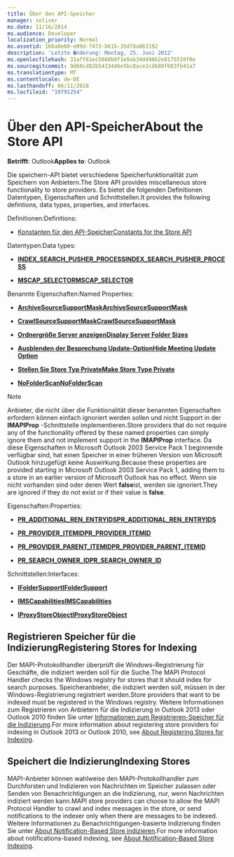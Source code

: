 ```yaml
---
title: Über den API-Speicher
manager: soliver
ms.date: 11/16/2014
ms.audience: Developer
localization_priority: Normal
ms.assetid: 166a8e60-e09d-7473-b61b-35d78a863192
description: 'Letzte �nderung: Montag, 25. Juni 2012'
ms.openlocfilehash: 31aff61ec5868b0f1e9ab34d498b2e8175519f0e
ms.sourcegitcommit: 9d60cd82b5413446e5bc8ace2cd689f683fb41a7
ms.translationtype: MT
ms.contentlocale: de-DE
ms.lasthandoff: 06/11/2018
ms.locfileid: "19791254"
---
```

# <a name="about-the-store-api"></a><span data-ttu-id="1519c-103">Über den API-Speicher</span><span class="sxs-lookup"><span data-stu-id="1519c-103">About the Store API</span></span>

  
  
<span data-ttu-id="1519c-104">**Betrifft**: Outlook</span><span class="sxs-lookup"><span data-stu-id="1519c-104">**Applies to**: Outlook</span></span> 
  
<span data-ttu-id="1519c-105">Die speichern-API bietet verschiedene Speicherfunktionalität zum Speichern von Anbietern.</span><span class="sxs-lookup"><span data-stu-id="1519c-105">The Store API provides miscellaneous store functionality to store providers.</span></span> <span data-ttu-id="1519c-106">Es bietet die folgenden Definitionen Datentypen, Eigenschaften und Schnittstellen.</span><span class="sxs-lookup"><span data-stu-id="1519c-106">It provides the following defintions, data types, properties, and interfaces.</span></span>
  
<span data-ttu-id="1519c-107">Definitionen:</span><span class="sxs-lookup"><span data-stu-id="1519c-107">Definitions:</span></span>
  
- [<span data-ttu-id="1519c-108">Konstanten für den API-Speicher</span><span class="sxs-lookup"><span data-stu-id="1519c-108">Constants for the Store API</span></span>](mapi-constants.md)
    
<span data-ttu-id="1519c-109">Datentypen:</span><span class="sxs-lookup"><span data-stu-id="1519c-109">Data types:</span></span>
  
- <span data-ttu-id="1519c-110">**[INDEX_SEARCH_PUSHER_PROCESS](index_search_pusher_process.md)**</span><span class="sxs-lookup"><span data-stu-id="1519c-110">**[INDEX_SEARCH_PUSHER_PROCESS](index_search_pusher_process.md)**</span></span>
    
- <span data-ttu-id="1519c-111">**[MSCAP_SELECTOR](mscap_selector.md)**</span><span class="sxs-lookup"><span data-stu-id="1519c-111">**[MSCAP_SELECTOR](mscap_selector.md)**</span></span>
    
<span data-ttu-id="1519c-112">Benannte Eigenschaften:</span><span class="sxs-lookup"><span data-stu-id="1519c-112">Named Properties:</span></span>
  
- <span data-ttu-id="1519c-113">**[ArchiveSourceSupportMask](archivesourcesupportmask.md)**</span><span class="sxs-lookup"><span data-stu-id="1519c-113">**[ArchiveSourceSupportMask](archivesourcesupportmask.md)**</span></span>
    
- <span data-ttu-id="1519c-114">**[CrawlSourceSupportMask](crawlsourcesupportmask.md)**</span><span class="sxs-lookup"><span data-stu-id="1519c-114">**[CrawlSourceSupportMask](crawlsourcesupportmask.md)**</span></span>
    
- <span data-ttu-id="1519c-115">**[Ordnergröße Server anzeigen](display-server-folder-sizes-property.md)**</span><span class="sxs-lookup"><span data-stu-id="1519c-115">**[Display Server Folder Sizes](display-server-folder-sizes-property.md)**</span></span>
    
- <span data-ttu-id="1519c-116">**[Ausblenden der Besprechung Update-Option](hide-meeting-update-option-property.md)**</span><span class="sxs-lookup"><span data-stu-id="1519c-116">**[Hide Meeting Update Option](hide-meeting-update-option-property.md)**</span></span>
    
- <span data-ttu-id="1519c-117">**[Stellen Sie Store Typ Private](make-store-type-private-property.md)**</span><span class="sxs-lookup"><span data-stu-id="1519c-117">**[Make Store Type Private](make-store-type-private-property.md)**</span></span>
    
- <span data-ttu-id="1519c-118">**[NoFolderScan](nofolderscan.md)**</span><span class="sxs-lookup"><span data-stu-id="1519c-118">**[NoFolderScan](nofolderscan.md)**</span></span>
    
> [!NOTE]
> <span data-ttu-id="1519c-119">Anbieter, die nicht über die Funktionalität dieser benannten Eigenschaften erfordern können einfach ignoriert werden sollen und nicht Support in der **IMAPIProp** -Schnittstelle implementieren.</span><span class="sxs-lookup"><span data-stu-id="1519c-119">Store providers that do not require any of the functionality offered by these named properties can simply ignore them and not implement support in the **IMAPIProp** interface.</span></span> <span data-ttu-id="1519c-120">Da diese Eigenschaften in Microsoft Outlook 2003 Service Pack 1 beginnende verfügbar sind, hat einen Speicher in einer früheren Version von Microsoft Outlook hinzugefügt keine Auswirkung.</span><span class="sxs-lookup"><span data-stu-id="1519c-120">Because these properties are provided starting in Microsoft Outlook 2003 Service Pack 1, adding them to a store in an earlier version of Microsoft Outlook has no effect.</span></span> <span data-ttu-id="1519c-121">Wenn sie nicht vorhanden sind oder deren Wert **false**ist, werden sie ignoriert.</span><span class="sxs-lookup"><span data-stu-id="1519c-121">They are ignored if they do not exist or if their value is **false**.</span></span> 
  
<span data-ttu-id="1519c-122">Eigenschaften:</span><span class="sxs-lookup"><span data-stu-id="1519c-122">Properties:</span></span>
  
- <span data-ttu-id="1519c-123">**[PR_ADDITIONAL_REN_ENTRYIDS](pidtagadditionalrenentryids-canonical-property.md)**</span><span class="sxs-lookup"><span data-stu-id="1519c-123">**[PR_ADDITIONAL_REN_ENTRYIDS](pidtagadditionalrenentryids-canonical-property.md)**</span></span>
    
- <span data-ttu-id="1519c-124">**[PR_PROVIDER_ITEMID](pidtagprovideritemid-canonical-property.md)**</span><span class="sxs-lookup"><span data-stu-id="1519c-124">**[PR_PROVIDER_ITEMID](pidtagprovideritemid-canonical-property.md)**</span></span>
    
- <span data-ttu-id="1519c-125">**[PR_PROVIDER_PARENT_ITEMID](pidtagproviderparentitemid-canonical-property.md)**</span><span class="sxs-lookup"><span data-stu-id="1519c-125">**[PR_PROVIDER_PARENT_ITEMID](pidtagproviderparentitemid-canonical-property.md)**</span></span>
    
- <span data-ttu-id="1519c-126">**[PR_SEARCH_OWNER_ID](pidtagsearchownerid-canonical-property.md)**</span><span class="sxs-lookup"><span data-stu-id="1519c-126">**[PR_SEARCH_OWNER_ID](pidtagsearchownerid-canonical-property.md)**</span></span>
    
<span data-ttu-id="1519c-127">Schnittstellen:</span><span class="sxs-lookup"><span data-stu-id="1519c-127">Interfaces:</span></span>
  
- <span data-ttu-id="1519c-128">**[IFolderSupport](ifoldersupportiunknown.md)**</span><span class="sxs-lookup"><span data-stu-id="1519c-128">**[IFolderSupport](ifoldersupportiunknown.md)**</span></span>
    
- <span data-ttu-id="1519c-129">**[IMSCapabilities](imscapabilitiesiunknown.md)**</span><span class="sxs-lookup"><span data-stu-id="1519c-129">**[IMSCapabilities](imscapabilitiesiunknown.md)**</span></span>
    
- <span data-ttu-id="1519c-130">**[IProxyStoreObject](iproxystoreobject.md)**</span><span class="sxs-lookup"><span data-stu-id="1519c-130">**[IProxyStoreObject](iproxystoreobject.md)**</span></span>
    
## <a name="registering-stores-for-indexing"></a><span data-ttu-id="1519c-131">Registrieren Speicher für die Indizierung</span><span class="sxs-lookup"><span data-stu-id="1519c-131">Registering Stores for Indexing</span></span>

<span data-ttu-id="1519c-132">Der MAPI-Protokollhandler überprüft die Windows-Registrierung für Geschäfte, die indiziert werden soll für die Suche.</span><span class="sxs-lookup"><span data-stu-id="1519c-132">The MAPI Protocol Handler checks the Windows registry for stores that it should index for search purposes.</span></span> <span data-ttu-id="1519c-133">Speicheranbieter, die indiziert werden soll, müssen in der Windows-Registrierung registriert werden.</span><span class="sxs-lookup"><span data-stu-id="1519c-133">Store providers that want to be indexed must be registered in the Windows registry.</span></span> <span data-ttu-id="1519c-134">Weitere Informationen zum Registrieren von Anbietern für die Indizierung in Outlook 2013 oder Outlook 2010 finden Sie unter [Informationen zum Registrieren-Speicher für die Indizierung](about-registering-stores-for-indexing.md).</span><span class="sxs-lookup"><span data-stu-id="1519c-134">For more information about registering store providers for indexing in Outlook 2013 or Outlook 2010, see [About Registering Stores for Indexing](about-registering-stores-for-indexing.md).</span></span>
  
## <a name="indexing-stores"></a><span data-ttu-id="1519c-135">Speichert die Indizierung</span><span class="sxs-lookup"><span data-stu-id="1519c-135">Indexing Stores</span></span>

<span data-ttu-id="1519c-136">MAPI-Anbieter können wahlweise den MAPI-Protokollhandler zum Durchforsten und Indizieren von Nachrichten im Speicher zulassen oder Senden von Benachrichtigungen an die Indizierung, nur, wenn Nachrichten indiziert werden kann.</span><span class="sxs-lookup"><span data-stu-id="1519c-136">MAPI store providers can choose to allow the MAPI Protocol Handler to crawl and index messages in the store, or send notifications to the indexer only when there are messages to be indexed.</span></span> <span data-ttu-id="1519c-137">Weitere Informationen zu Benachrichtigungen-basierte Indizierung finden Sie unter [About Notification-Based Store indizieren](about-notification-based-store-indexing.md).</span><span class="sxs-lookup"><span data-stu-id="1519c-137">For more information about notifications-based indexing, see [About Notification-Based Store Indexing](about-notification-based-store-indexing.md).</span></span>
  

